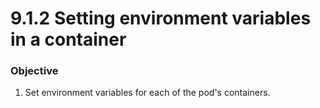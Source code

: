# 9.1.2 Setting environment variables in a container

### Objective

1. Set environment variables for each of the pod's containers.
